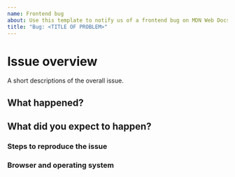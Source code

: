```yaml
---
name: Frontend bug
about: Use this template to notify us of a frontend bug on MDN Web Docs that needs fixing
title: "Bug: <TITLE OF PROBLEM>"
---
```


# Issue overview

A short descriptions of the overall issue.

## What happened?

## What did you expect to happen?

### Steps to reproduce the issue

### Browser and operating system
